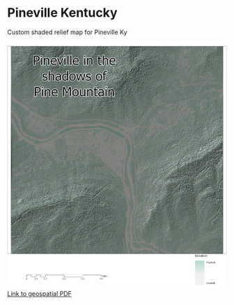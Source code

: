 # Pineville Kentucky
Custom shaded relief map for Pineville Ky

![Shaded map of pineville](Layout.jpg)
[Link to geospatial PDF](Layout.pdf)